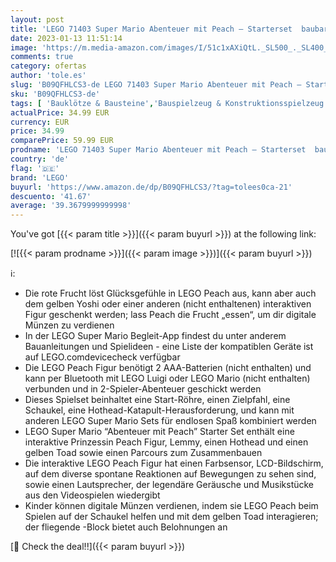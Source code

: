 ```yaml
---
layout: post
title: 'LEGO 71403 Super Mario Abenteuer mit Peach – Starterset  baubares Spielzeug mit interaktiver Prinzessinnen Figur  Gelber Toad und Lemmy'
date: 2023-01-13 11:51:14
image: 'https://m.media-amazon.com/images/I/51c1xAXiQtL._SL500_._SL400_.jpg'
comments: true
category: ofertas
author: 'tole.es'
slug: 'B09QFHLCS3-de LEGO 71403 Super Mario Abenteuer mit Peach – Starterset...'
sku: 'B09QFHLCS3-de'
tags: [ 'Bauklötze & Bausteine','Bauspielzeug & Konstruktionsspielzeug','Bauspielzeugsets','Spielzeug','lego','🇩🇪', ]
actualPrice: 34.99 EUR
currency: EUR
price: 34.99
comparePrice: 59.99 EUR
prodname: 'LEGO 71403 Super Mario Abenteuer mit Peach – Starterset  baubares Spielzeug mit interaktiver Prinzessinnen Figur  Gelber Toad und Lemmy'
country: 'de'
flag: '🇩🇪'
brand: 'LEGO'
buyurl: 'https://www.amazon.de/dp/B09QFHLCS3/?tag=tolees0ca-21'
descuento: '41.67'
average: '39.3679999999998'
---
```


You've got [{{< param title >}}]({{< param buyurl >}}) at the following link:

[![{{< param prodname >}}]({{< param image >}})]({{< param buyurl >}})

ℹ️:

- Die rote Frucht löst Glücksgefühle in LEGO Peach aus, kann aber auch dem gelben Yoshi oder einer anderen (nicht enthaltenen) interaktiven Figur geschenkt werden; lass Peach die Frucht „essen“, um dir digitale Münzen zu verdienen
- In der LEGO Super Mario Begleit-App findest du unter anderem Bauanleitungen und Spielideen - eine Liste der kompatiblen Geräte ist auf LEGO.comdevicecheck verfügbar
- Die LEGO Peach Figur benötigt 2 AAA-Batterien (nicht enthalten) und kann per Bluetooth mit LEGO Luigi oder LEGO Mario (nicht enthalten) verbunden und in 2-Spieler-Abenteuer geschickt werden
- Dieses Spielset beinhaltet eine Start-Röhre, einen Zielpfahl, eine Schaukel, eine Hothead-Katapult-Herausforderung, und kann mit anderen LEGO Super Mario Sets für endlosen Spaß kombiniert werden
- LEGO Super Mario “Abenteuer mit Peach” Starter Set enthält eine interaktive Prinzessin Peach Figur, Lemmy, einen Hothead und einen gelben Toad sowie einen Parcours zum Zusammenbauen
- Die interaktive LEGO Peach Figur hat einen Farbsensor, LCD-Bildschirm, auf dem diverse spontane Reaktionen auf Bewegungen zu sehen sind, sowie einen Lautsprecher, der legendäre Geräusche und Musikstücke aus den Videospielen wiedergibt
- Kinder können digitale Münzen verdienen, indem sie LEGO Peach beim Spielen auf der Schaukel helfen und mit dem gelben Toad interagieren; der fliegende -Block bietet auch Belohnungen an

[🛒 Check the deal!!]({{< param buyurl >}})
